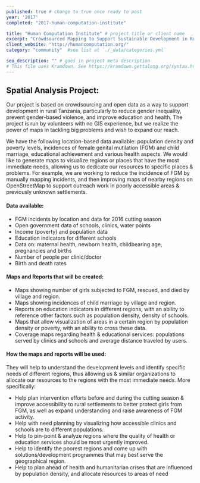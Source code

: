 ```yaml
---
published: true # change to true once ready to post
year: '2017'
completed: "2017-human-computation-institute"

title: "Human Computation Institute" # project title or client name
excerpt: "Crowdsourced Mapping to Support Sustainable Development in Rural Tanzania" # shows on project list page
client_website: "http://humancomputation.org/"
category: "community"  #see list at `./_data/categories.yml`

seo_description: "" # goes in project meta description
# This file uses Kramdown. See https://kramdown.gettalong.org/syntax.html for syntax
---
```


## Spatial Analysis Project:
Our project is based on crowdsourcing and open data as a way to support development in rural Tanzania, particularly to reduce gender inequality, prevent gender-based violence, and improve education and health. The project is run by volunteers with no GIS experience, but we realize the power of maps in tackling big problems and wish to expand our reach.

We have the following location-based data available: population density and poverty levels, incidences of female genital mutilation (FGM) and child marriage, educational achievement and various health aspects. We would like to generate maps to visualize regions or places that have the most immediate needs, allowing us to dedicate our resources to specific places & problems. For example, we are working to reduce the incidence of FGM by manually mapping incidents, and then improving maps of nearby regions on OpenStreetMap to support outreach work in poorly accessible areas & previously unknown settlements.

#### Data available:
- FGM incidents by location and data for 2016 cutting season
- Open government data of schools, clinics, water points
- Income (poverty) and population data
- Education indicators for different schools
- Data on: maternal health, newborn health, childbearing age, pregnancies and births
- Number of people per clinic/doctor
- Birth and death rates

#### Maps and Reports that will be created:
- Maps showing number of girls subjected to FGM, rescued, and died by village and region.
- Maps showing incidences of child marriage by village and region.
- Reports on education indicators in different regions, with an ability to reference other factors such as population density, density of schools.
- Maps that allow visualization of areas in a certain region by population density or poverty, with an ability to cross these data.
- Coverage maps regarding health & educational services: populations served by clinics and schools and average distance traveled by users.

#### How the maps and reports will be used:
They will help to understand the development levels and identify specific needs of different regions, thus allowing us & similar organizations to allocate our resources to the regions with the most immediate needs. More specifically:
- Help plan intervention efforts before and during the cutting season & improve accessibility to rural settlements to better protect girls from FGM, as well as expand understanding and raise awareness of FGM activity.
- Help with need planning by visualizing how accessible clinics and schools are to different populations.
- Help to pin-point & analyze regions where the quality of health or education services should be most urgently improved.
- Help to identify the poorest regions and come up with solutions/development programmes that may best serve the geographical region.
- Help to plan ahead of health and humanitarian crises that are influenced by population density, and allocate resources to areas of need
